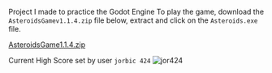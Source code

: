 Project I made to practice the Godot Engine
To play the game, download the `AsteroidsGamev1.1.4.zip` file below, extract and click on the `Asteroids.exe` file.

[AsteroidsGame1.1.4.zip](https://github.com/Soulskiez/AsteroidsGodotGame/files/10430887/AsteroidsGame1.1.4.zip)


Current High Score set by user `jorbic 424`
![jor424](https://user-images.githubusercontent.com/6890064/212804248-094b1ec2-deb3-43f6-aefe-5fe57a634be0.PNG)
